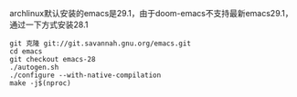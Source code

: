 archlinux默认安装的emacs是29.1，由于doom-emacs不支持最新emacs29.1，通过一下方式安装28.1

```
git 克隆 git://git.savannah.gnu.org/emacs.git
cd emacs
git checkout emacs-28
./autogen.sh
./configure --with-native-compilation
make -j$(nproc)
```
  
